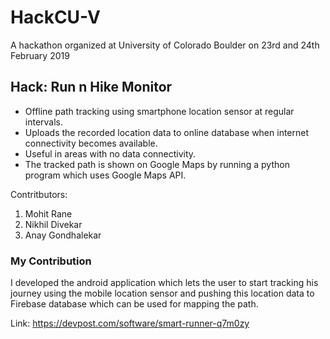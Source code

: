 # HackCU-V
A hackathon organized at University of Colorado Boulder on 23rd and 24th February 2019

## Hack: Run n Hike Monitor
- Offline path tracking using smartphone location sensor at regular intervals.
- Uploads the recorded location data to online database when internet connectivity becomes available.
- Useful in areas with no data connectivity.
- The tracked path is shown on Google Maps by running a python program which uses Google Maps API.

Contritbutors:
1. Mohit Rane
2. Nikhil Divekar
3. Anay Gondhalekar

### My Contribution
I developed the android application which lets the user to start tracking his journey using the mobile location sensor and pushing this location data to Firebase database which can be used for mapping the path.

Link: https://devpost.com/software/smart-runner-q7m0zy
